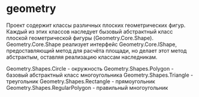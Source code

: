 # geometry

Проект содержит классы различных плоских геометрических фигур. Каждый из этих классов наследует бызовый абстрактный класс плоской геометрической фигуры (Geometry.Core.Shape).
Geometry.Core.Shape реализует интерфейс Geometry.Core.IShape, предоставляющий метод для расчёта площади, но делает этот метод абстрактым, оставляя реализацию классам наследникам.

Geometry.Shapes.Circle - окружность
Geometry.Shapes.Polygon - базовый абстрактный класс многоугольника
Geometry.Shapes.Triangle - треугольник
Geometry.Shapes.Rectangle - прямоугольник
Geometry.Shapes.RegularPolygon - правильный многоугольник